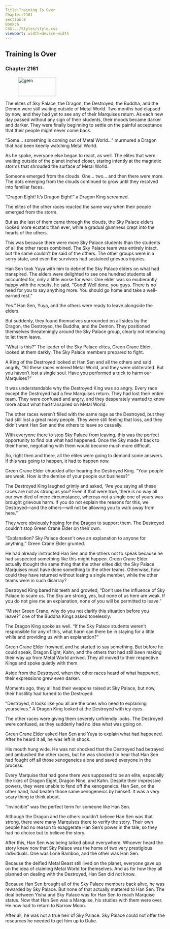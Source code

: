 ```yaml
---
Title:Training Is Over 
Chapter:2161 
Section:8 
Book:6 
CSS:../Styles/style.css 
viewport: width=device-width
---
```

  
## Training Is Over
### Chapter 2161
  
<figure>
	<img src="../Images/gem.gif" alt="gem" id="gem" width="120" height="60" />
</figure>
  

  
The elites of Sky Palace, the Dragon, the Destroyed, the Buddha, and the Demon were still waiting outside of Metal World. Two months had elapsed by now, and they had yet to see any of their Marquises return. As each new day passed without any sign of their students, their moods became darker and darker. They were finally beginning to settle on the painful acceptance that their people might never come back.

“Some… something is coming out of Metal World…” murmured a Dragon that had been keenly watching Metal World.

As he spoke, everyone else began to react, as well. The elites that were waiting outside of the planet inched closer, staring intently at the magnetic storms that shrouded the surface of Metal World.

Someone emerged from the clouds. One… two… and then there were more. The dots emerging from the clouds continued to grow until they resolved into familiar faces.

“Dragon Eight! It’s Dragon Eight!” a Dragon King screamed.

The elites of the other races reacted the same way when their people emerged from the storm.

But as the last of them came through the clouds, the Sky Palace elders looked more ecstatic than ever, while a gradual glumness crept into the hearts of the others.

This was because there were more Sky Palace students than the students of all the other races combined. The Sky Palace team was entirely intact, but the same couldn’t be said of the others. The other groups were in a sorry state, and even the survivors had sustained grievous injuries.

Han Sen took Yuya with him to debrief the Sky Palace elders on what had transpired. The elders were delighted to see one hundred students all accounted for, only a little worse for wear. One elder was so exuberantly happy with the results, he said, “Good! Well done, you guys. There is no need for you to say anything more. You should go home and take a well-earned rest.”

Yes.” Han Sen, Yuya, and the others were ready to leave alongside the elders.

But suddenly, they found themselves surrounded on all sides by the Dragon, the Destroyed, the Buddha, and the Demon. They positioned themselves threateningly around the Sky Palace group, clearly not intending to let them leave.

“What is this?” The leader of the Sky Palace elites, Green Crane Elder, looked at them darkly. The Sky Palace members prepared to fight.

A King of the Destroyed looked at Han Sen and all the others and said angrily, “All these races entered Metal World, and they were obliterated. But you haven’t lost a single soul. Have you performed a trick to harm our Marquises?”

It was understandable why the Destroyed King was so angry. Every race except the Destroyed had a few Marquises return. They had lost their entire team. They were confused and angry, and they desperately wanted to know more about what had transpired on Metal World.

The other races weren’t filled with the same rage as the Destroyed, but they had still lost a great many people. They were still feeling that loss, and they didn’t want Han Sen and the others to leave so casually.

With everyone there to stop Sky Palace from leaving, this was the perfect opportunity to find out what had happened. Once the Sky made it back to their home, negotiating with them would become much more difficult.

So, right then and there, all the elites were going to demand some answers. If this was going to happen, it had to happen now.

Green Crane Elder chuckled after hearing the Destroyed King. “Your people are weak. How is the demise of your people our business?”

The Destroyed King laughed grimly and asked, “Are you saying all these races are not as strong as you? Even if that were true, there is no way all our own died of mere circumstance, whereas not a single one of yours was brought grievous harm. If you do not explain the reasons for this, we Destroyed—and the others—will not be allowing you to walk away from here.”

They were obviously hoping for the Dragon to support them. The Destroyed couldn’t stop Green Crane Elder on their own.

“Explanation? Sky Palace doesn’t owe an explanation to anyone for anything,” Green Crane Elder grunted.

He had already instructed Han Sen and the others not to speak because he had suspected something like this might happen. Green Crane Elder actually thought the same thing that the other elites did; the Sky Palace Marquises must have done something to the other teams. Otherwise, how could they have returned without losing a single member, while the other teams were in such disarray?

Destroyed King bared his teeth and growled, “Don’t use the influence of Sky Palace to scare us. The Sky are strong, yes, but none of us here are weak. If you do not give me an explanation, none of you will be permitted to leave.”

“Mister Green Crane, why do you not clarify this situation before you leave?” one of the Buddha Kings asked tonelessly.

The Dragon King spoke as well. “If the Sky Palace students weren’t responsible for any of this, what harm can there be in staying for a little while and providing us with an explanation?”

Green Crane Elder frowned, and he started to say something. But before he could speak, Dragon Eight, Kahn, and the others that had still been making their way up from Metal World arrived. They all moved to their respective Kings and spoke quietly with them.

Aside from the Destroyed, when the other races heard of what happened, their expressions grew even darker.

Moments ago, they all had their weapons raised at Sky Palace, but now, their hostility had turned to the Destroyed.

“Destroyed, it looks like you all are the ones who need to explaining yourselves.” A Dragon King looked at the Destroyed with icy eyes.

The other races were giving them severely unfriendly looks. The Destroyed were confused, as they suddenly had no idea what was going on.

Green Crane Elder asked Han Sen and Yuya to explain what had happened. After he heard it all, he was left in shock.

His mouth hung wide. He was not shocked that the Destroyed had betrayed and ambushed the other races, but he was shocked to hear that Han Sen had fought off all those xenogeneics alone and saved everyone in the process.

Every Marquise that had gone there was supposed to be an elite, especially the likes of Dragon Eight, Dragon Nine, and Kahn. Despite their impressive powers, they were unable to fend off the xenogeneics. Han Sen, on the other hand, had beaten those same xenogeneics by himself. It was a very scary thing to think about.

“Invincible” was the perfect term for someone like Han Sen.

Although the Dragon and the others couldn’t believe Han Sen was that strong, there were many Marquises there to verify the story. Their own people had no reason to exaggerate Han Sen’s power in the tale, so they had no choice but to believe the story.

After this, Han Sen was being talked about everywhere. Whoever heard the story knew now that Sky Palace was the home of two very prestigious individuals. One was Lone Bamboo, and the other was Han Sen.

Because the deified Metal Beast still lived on the planet, everyone gave up on the idea of claiming Metal World for themselves. And as for how they all planned on dealing with the Destroyed, Han Sen did not know.

Because Han Sen brought all of the Sky Palace members back alive, he was rewarded by Sky Palace. But none of that actually mattered to Han Sen. The deal between Yisha and Sky Palace was for Han Sen to reach Marquise status. Now that Han Sen was a Marquise, his studies with them were over. He now had to return to Narrow Moon.

After all, he was not a true heir of Sky Palace. Sky Palace could not offer the resources he needed to get him up to Duke.